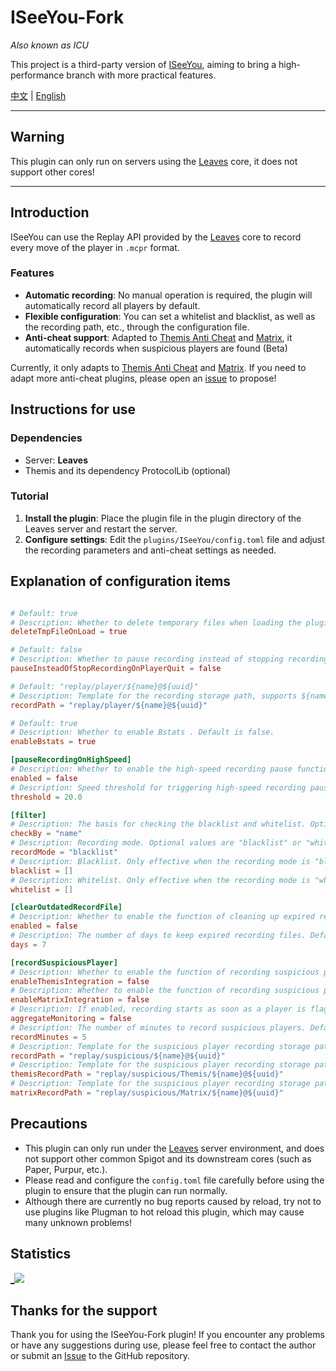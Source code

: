 # ISeeYou-Fork

_Also known as ICU_

This project is a third-party version of [ISeeYou](https://github.com/MC-XiaoHei/ISeeYou), aiming to bring a high-performance branch with more practical features.

[中文](README_CN.md) | [English](README.MD)

---

## Warning

This plugin can only run on servers using the [Leaves](https://leavesmc.org/) core, it does not support other cores!

---

## Introduction

ISeeYou can use the Replay API provided by the [Leaves](https://leavesmc.org/) core to record every move of the player in `.mcpr` format.

### Features

- **Automatic recording**: No manual operation is required, the plugin will automatically record all players by default.
- **Flexible configuration**: You can set a whitelist and blacklist, as well as the recording path, etc., through the configuration file.
- **Anti-cheat support**: Adapted to [Themis Anti Cheat](https://www.spigotmc.org/resources/themis-anti-cheat-1-17-1-20-bedrock-support-paper-compatibility-free-optimized.90766/) and [Matrix](https://matrix.rip/), it automatically records when suspicious players are found (Beta)

Currently, it only adapts to [Themis Anti Cheat](https://www.spigotmc.org/resources/themis-anti-cheat-1-17-1-20-bedrock-support-paper-compatibility-free-optimized.90766/) and [Matrix](https://matrix.rip/). If you need to adapt more anti-cheat plugins, please open an [issue](https://github.com/Xavier-MC/ISeeYou/issues) to propose!

## Instructions for use

### Dependencies

- Server: **Leaves**
- Themis and its dependency ProtocolLib (optional)

### Tutorial

1. **Install the plugin**: Place the plugin file in the plugin directory of the Leaves server and restart the server.
2. **Configure settings**: Edit the `plugins/ISeeYou/config.toml` file and adjust the recording parameters and anti-cheat settings as needed.

## Explanation of configuration items

```toml

# Default: true
# Description: Whether to delete temporary files when loading the plugin. Default is true.
deleteTmpFileOnLoad = true

# Default: false
# Description: Whether to pause recording instead of stopping recording when the player quits the game. Default is false.
pauseInsteadOfStopRecordingOnPlayerQuit = false

# Default: "replay/player/${name}@${uuid}"
# Description: Template for the recording storage path, supports ${name} and ${uuid} variables.
recordPath = "replay/player/${name}@${uuid}"

# Default: true
# Description: Whether to enable Bstats . Default is false.
enableBstats = true

[pauseRecordingOnHighSpeed]
# Description: Whether to enable the high-speed recording pause function. This function pauses recording when the player moves at high speed. Default is false.
enabled = false
# Description: Speed threshold for triggering high-speed recording pause. Default is 20.00.
threshold = 20.0

[filter]
# Description: The basis for checking the blacklist and whitelist. Optional values are "name" or "uuid". Default is "name", which means the player's names are filled in the blacklist and whitelist below.
checkBy = "name"
# Description: Recording mode. Optional values are "blacklist" or "whitelist". Default is "blacklist".
recordMode = "blacklist"
# Description: Blacklist. Only effective when the recording mode is "blacklist".
blacklist = []
# Description: Whitelist. Only effective when the recording mode is "whitelist".
whitelist = []

[clearOutdatedRecordFile]
# Description: Whether to enable the function of cleaning up expired recording files. Default is false.
enabled = false
# Description: The number of days to keep expired recording files. Default is 7 days.
days = 7

[recordSuspiciousPlayer]
# Description: Whether to enable the function of recording suspicious players (Themis). Default is true (it's ineffective if Themis isn't installed).
enableThemisIntegration = false
# Description: Whether to enable the function of recording suspicious players (Matrix). Default is true (it's ineffective if Matrix isn't installed).
enableMatrixIntegration = false
# Description: If enabled, recording starts as soon as a player is flagged by any anti-cheat system, and it won't duplicate recordings. If disabled, mixed flags may cause duplicate recordings.
aggregateMonitoring = false
# Description: The number of minutes to record suspicious players. Default is 5 minutes.
recordMinutes = 5
# Description: Template for the suspicious player recording storage path, supports ${name} and ${uuid} variables. Only meaningful if aggregateMonitoring = false.
recordPath = "replay/suspicious/${name}@${uuid}"
# Description: Template for the suspicious player recording storage path, supports ${name} and ${uuid} variables. Only meaningful if aggregateMonitoring = true.
themisRecordPath = "replay/suspicious/Themis/${name}@${uuid}"
# Description: Template for the suspicious player recording storage path, supports ${name} and ${uuid} variables. Only meaningful if aggregateMonitoring = true.
matrixRecordPath = "replay/suspicious/Matrix/${name}@${uuid}"

```

## Precautions

- This plugin can only run under the [Leaves](https://leavesmc.top/) server environment, and does not support other common Spigot and its downstream cores (such as Paper, Purpur, etc.).
- Please read and configure the `config.toml` file carefully before using the plugin to ensure that the plugin can run normally.
- Although there are currently no bug reports caused by reload, try not to use plugins like Plugman to hot reload this plugin, which may cause many unknown problems!

## Statistics
[_![](https://bstats.org/signatures/bukkit/ISeeYou-Fork.svg)](https://bstats.org/plugin/bukkit/ISeeYou-Fork/21068)

## Thanks for the support

Thank you for using the ISeeYou-Fork plugin! If you encounter any problems or have any suggestions during use, please feel free to contact the author or submit an [Issue](https://github.com/Xavier-MC/ISeeYou/issues) to the GitHub repository.